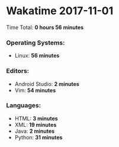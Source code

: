 # Wakatime 2017-11-01

Time Total: **0 hours 56 minutes**

### Operating Systems:
- Linux: **56 minutes** 

### Editors:
- Android Studio: **2 minutes** 
- Vim: **54 minutes** 

### Languages:
- HTML: **3 minutes** 
- XML: **19 minutes** 
- Java: **2 minutes** 
- Python: **31 minutes** 


